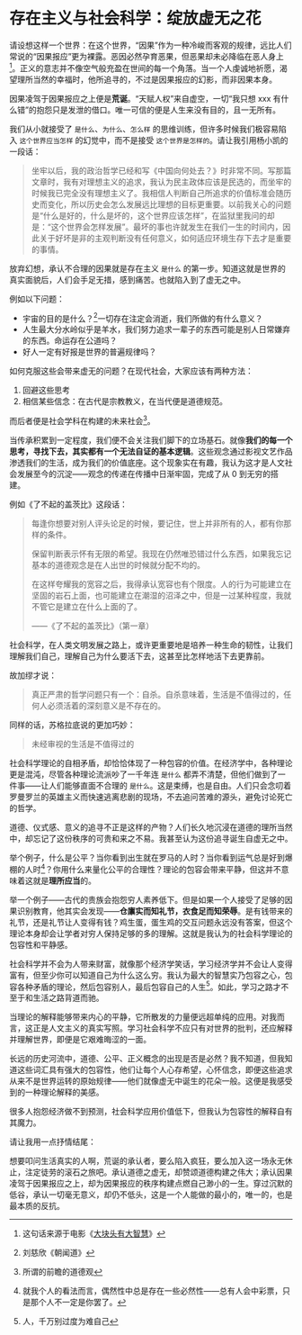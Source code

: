 #  存在主义与社会科学：绽放虚无之花


请设想这样一个世界：在这个世界，“因果”作为一种冷峻而客观的规律，远比人们常说的“因果报应”更为裸露。恶因必然孕育恶果，但恶果却未必降临在恶人身上[^1]。正义的意志并不像空气般充盈在世间的每一个角落。当一个人虔诚地祈愿，渴望理所当然的幸福时，他所追寻的，不过是因果报应的幻影，而非因果本身。  

因果凌驾于因果报应之上便是**荒诞**。“天赋人权”来自虚空，一切“我只想 xxx 有什么错”的抱怨只是发泄的借口。唯一可信的便是人生来没有目的，且一无所有。 

我们从小就接受了 `是什么`、`为什么`、`怎么样` 的思维训练，但许多时候我们极容易陷入 `这个世界应当怎样` 的幻觉中，而不是接受 `这个世界是怎样的`。请让我引用杨小凯的一段话：

> 坐牢以后，我的政治哲学已经和写《中国向何处去？》时非常不同。写那篇文章时，我有对理想主义的追求，我认为民主政体应该是民选的，而坐牢的时候我已完全没有理想主义了。我相信人判断自己所追求的价值标准会随历史而变化，所以历史会怎么发展远比理想的目标更重要。以前我关心的问题是“什么是好的，什么是坏的，这个世界应该怎样”，在监狱里我问的却是：“这个世界会怎样发展”。最坏的事也许就发生在我们一生的时间内，因此关于好坏是非的主观判断没有任何意义，如何适应环境生存下去才是重要的事情。

放弃幻想，承认不合理的因果就是存在主义 `是什么` 的第一步。知道这就是世界的真实面貌后，人们会手足无措，感到痛苦。也就陷入到了虚无之中。

例如以下问题：

- 宇宙的目的是什么？[^2]一切存在注定会消逝，我们所做的有什么意义？
- 人生最大分水岭似乎是羊水，我们努力追求一辈子的东西可能是别人日常嫌弃的东西。命运存在公道吗？
- 好人一定有好报是世界的普遍规律吗？


如何克服这些会带来虚无的问题？在现代社会，大家应该有两种方法：

1. 回避这些思考
2. 相信某些信念：在古代是宗教教义，在当代便是道德规范。

而后者便是社会学科在构建的未来社会[^5]。

当传承积累到一定程度，我们便不会关注我们脚下的立场基石。就像**我们的每一个思考，寻找下去，其实都有一个无法自证的基本逻辑**。这些观念通过影视文艺作品渗透我们的生活，成为我们的价值底座。这个现象实在有趣，我认为这才是人文社会发展至今的沉淀——观念的传递在传播中日渐牢固，完成了从 0 到无穷的搭建。

例如《了不起的盖茨比》这段话：

> 每逢你想要对别人评头论足的时候，要记住，世上并非所有的人，都有你那样的条件。
> 
> 保留判断表示怀有无限的希望。我现在仍然唯恐错过什么东西，如果我忘记基本的道德观念是在人出世的时候就分配不均的。
> 
> 在这样夸耀我的宽容之后，我得承认宽容也有个限度。人的行为可能建立在坚固的岩石上面，也可能建立在潮湿的沼泽之中，但是一过某种程度，我就不管它是建立在什么上面的了。
> 
> ——《了不起的盖茨比》（第一章）

社会科学，在人类文明发展之路上，或许更重要地是培养一种生命的韧性，让我们理解我们自己，理解自己为什么要活下去，这甚至比怎样地活下去更靠前。

故加缪才说：

> 真正严肃的哲学问题只有一个：自杀。自杀意味着，生活是不值得过的，任何人必须活着的深刻意义是不存在的。

同样的话，苏格拉底说的更加巧妙：

> 未经审视的生活是不值得过的

社会科学理论的自相矛盾，却恰恰体现了一种包容的价值。在经济学中，各种理论更是混沌，尽管各种理论流派吵了一千年连 `是什么` 都弄不清楚，但他们做到了一件事——让人们能够直面不合理的 `是什么`。这是束缚，也是自由。人们只会念叨着罗曼罗兰的英雄主义而快速逃离悲剧的现场，不去追问苦难的源头，避免讨论死亡的哲学。 

道德、仪式感、意义的追寻不正是这样的产物？人们长久地沉浸在道德的理所当然中，却忘记了这份秩序的可贵和来之不易。我甚至认为这份追寻诞生自虚无之中。

举个例子，什么是公平？当你看到出生就在罗马的人时？当你看到运气总是好到爆棚的人时[^3]？你用什么来量化公平的合理性？理论的包容会带来平静，但这并不意味着这就是**理所应当**的。

举一个例子——古代的贵族会抱怨穷人素养低下。但是如果一个人接受了足够的因果识别教育，他其实会发现——**仓廪实而知礼节，衣食足而知荣辱**。是有钱带来的礼节，还是礼节让人变得有钱？鸡生蛋，蛋生鸡的交互问题永远没有答案，但这个理论本身却会让学者对穷人保持足够的多的理解。这就是我认为的社会科学理论的包容性和平静感。

社会科学并不会为人带来财富，就像那个经济学笑话，学习经济学并不会让人变得富有，但至少你可以知道自己为什么这么穷。我认为最大的智慧实乃包容之心，包容各种矛盾的理论，然后包容别人，最后包容自己的人生[^4]。如此，学习之路才不至于和生活之路背道而驰。


当理论的解释能够带来内心的平静，它所散发的力量便远超单纯的应用。对我而言，这正是人文主义的真实写照。学习社会科学不应只有对世界的批判，还应解释并理解世界，即便是它艰难晦涩的一面。

长远的历史河流中，道德、公平、正义概念的出现是否是必然？我不知道，但我知道这些词汇具有强大的包容性，他们让每个人心存希望，心怀信念，即便这些追求从来不是世界运转的原始规律——他们就像虚无中诞生的花朵一般。这便是我感受到的一种理论解释的美感。

很多人抱怨经济做不到预测，社会科学应用价值低下，但我认为包容性的解释自有其魔力。

请让我用一点抒情结尾：

想要叩问生活真实的人啊，荒诞的承认者，要么陷入疯狂，要么加入这一场永无休止，注定徒劳的滚石之旅吧。承认道德之虚无，却赞颂道德构建之伟大；承认因果凌驾于因果报应之上，却为因果报应的秩序构建点燃自己渺小的一生。穿过沉默的低谷，承认一切毫无意义，却仍不低头，这是一个人能做的最小的，唯一的，也是最本质的反抗。

[^1]: 这句话来源于电影《[大块头有大智慧](https://movie.douban.com/subject/1300359/)》
[^2]: 刘慈欣《朝闻道》
[^3]: 就我个人的看法而言，偶然性中总是存在一些必然性——总有人会中彩票，只是那个人不一定是你罢了。
[^4]: 人，千万别过度为难自己
[^5]: 所谓的前瞻的道德观
